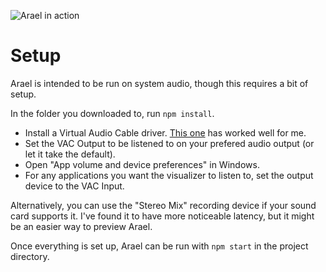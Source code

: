 ![Arael in action](https://repository-images.githubusercontent.com/226207572/d33e6580-1791-11ea-9829-89cc6dbb1868)

# Setup
Arael is intended to be run on system audio, though this requires a bit of setup.

In the folder you downloaded to, run `npm install`.

* Install a Virtual Audio Cable driver. [This one](https://www.vb-audio.com/Cable/) has worked well for me.
* Set the VAC Output to be listened to on your prefered audio output (or let it take the default).
* Open "App volume and device preferences" in Windows.
* For any applications you want the visualizer to listen to, set the output device to the VAC Input.

Alternatively, you can use the "Stereo Mix" recording device if your sound card supports it. I've found it to have more noticeable latency, but it might be an easier way to preview Arael.

Once everything is set up, Arael can be run with `npm start` in the project directory.
